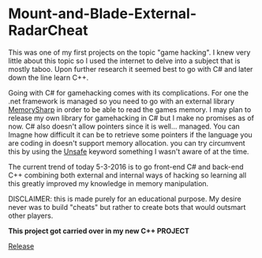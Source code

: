 # Mount-and-Blade-External-RadarCheat

This was one of my first projects on the topic "game hacking". I knew very little about this topic 
so I used the internet to delve into a subject that is mostly taboo. Upon further research
it seemed best to go with C# and later down the line learn C++.

Going with C# for gamehacking comes with its complications. For one the .net framework is managed so you need to go with an external
library [MemorySharp](http://binarysharp.com/products/memorysharp/) in order to be able to read the games memory. I may plan to release my own
library for gamehacking in C# but I make no promises as of now. C# also doesn't allow pointers since it is well... managed. You can
Imagne how difficult it can be to retrieve some pointers if the language you are coding in doesn't support memory allocation. you can 
try circumvent this by using the [Unsafe](https://msdn.microsoft.com/nl-be/library/chfa2zb8.aspx) keyword something I wasn't aware of at the time.

The current trend of today 5-3-2016 is to go front-end C# and back-end C++ combining both external and internal
ways of hacking so learning all this greatly improved my knowledge in memory manipulation. 

DISCLAIMER: this is made purely for an educational purpose. My desire never was to build "cheats"
but rather to create bots that would outsmart other players.

**This project got carried over in my new C++ PROJECT**

[Release](http://tkc-community.net/forum/index.php/topic,15224.0.html#forum)
